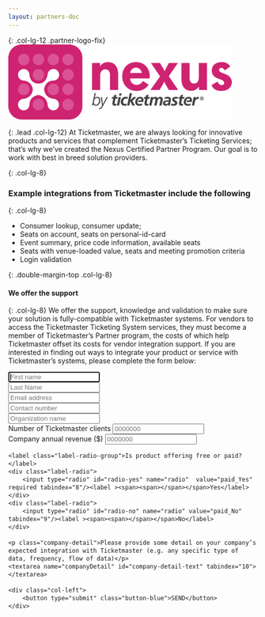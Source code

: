 ```yaml
---
layout: partners-doc
---
```


{: .col-lg-12 .partner-logo-fix}
![gras](/assets/img/partners/logos/nexus-logo@2x.png)

{: .lead .col-lg-12}
At Ticketmaster, we are always looking for innovative products and services that complement Ticketmaster’s Ticketing Services; that’s why we’ve created the Nexus Certified Partner Program.  Our goal is to work with best in breed solution providers.  


{: .col-lg-8}
### Example integrations from Ticketmaster include the following


{: .col-lg-8}     
* Consumer lookup, consumer update;
* Seats on account, seats on personal-id-card
* Event summary, price code information, available seats
* Seats with venue-loaded value, seats and meeting promotion criteria
* Login validation


{: .double-margin-top .col-lg-8}
#### We offer the support


{: .col-lg-8}
We offer the support, knowledge and validation to make sure your solution is fully-compatible with Ticketmaster systems.  For vendors to access the Ticketmaster Ticketing System services, they must become a member of Ticketmaster’s Partner program, the costs of which help Ticketmaster offset its costs for vendor integration support.  If you are interested in finding out ways to integrate your product or service with Ticketmaster’s systems, please complete the form below: 

<form class="col-lg-8 nexus-form" accept-charset="UTF-8" action="#" method="POST">
    <div class="col-left">
        <input type="text" id="name" name="name" maxlength="255" placeholder="First name" autofocus tabindex="1">
    </div>
    <div class="col-right">
        <input type="text" id="last-name" name="lastName" maxlength="255" placeholder="Last Name" tabindex="2">
    </div>
    <div class="col-left">
        <input type="email" id="email" name="email" placeholder="Email address" required tabindex="3">
    </div>
    <div class="col-right">
        <input type="tel" id="phone" name="phone" placeholder="Contact number" tabindex="4">
    </div>
    <div class="col-full">    
        <input type="text" id="organization" name="organization" placeholder="Organization name" tabindex="5">
    </div>
    <div class="col-left">
    <label >Number of Ticketmaster clients</label>
    <input type="text" min="0" name="ticketsNumber" placeholder="0000000" tabindex="6">
    </div>
    <div class="col-right">
    <label >Company annual revenue ($)</label>
    <input type="text" id="tickets-number" min="0" name="ticketsNumber" placeholder="0000000" tabindex="7">
    </div>
    
    <label class="label-radio-group">Is product offering free or paid?</label>
    <div class="label-radio">
        <input type="radio" id="radio-yes" name="radio"  value="paid_Yes" required tabindex="8"/><label ><span><span></span></span>Yes</label>
    </div>
    <div class="label-radio">
        <input type="radio" id="radio-no" name="radio" value="paid_No" tabindex="9"/><label ><span><span></span></span>No</label>
    </div>
    
    <p class="company-detail">Please provide some detail on your company’s expected integration with Ticketmaster (e.g. any specific type of data, frequency, flow of data)</p>
    <textarea name="companyDetail" id="company-detail-text" tabindex="10"></textarea>

    <div class="col-left">
        <button type="submit" class="button-blue">SEND</button>
    </div>
</form>
<script type="text/javascript">
    $('.nexus-form').submit(function(){
        $.ajax({
          dataType: 'jsonp',
          url: "https://getsimpleform.com/messages/ajax?form_api_token=892e0c5e4c169c6128c7342614608330",
          data: $('.nexus-form').serialize() 
        }).done(function() {
          //callback which can be used to show a thank you message
          //and reset the form
          alert("Thank you, for contacting us");
        });
    return false; //to stop the form from submitting
    });
</script>


